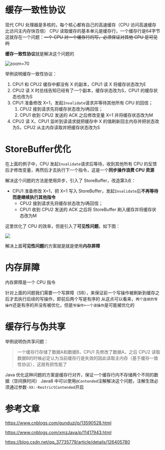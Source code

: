 # 缓存一致性协议

现代 CPU 处理器是多核的，每个核心都有自己的高速缓存（CPU 访问高速缓存比访问主内存快百倍）
CPU 读取缓存的基本单元是缓存行，一个缓存行是64字节
这就存在一个问题：~~一个 CPU 对一个缓存行的写，必须保证对其他 CPU 是可见的~~

**缓存一致性协议**就是解决这个问题的

![zoom=70](25f83981b4cfe4758009920a267732b8.png)

举例说明缓存一致性协议：
1. CPU1 和 CPU2 缓存中都没有 X 的副本，CPU1 读 X 将缓存状态改为E
2. CPU2 读 X 时总线告知已经有了一个副本，缓存状态改为S，CPU1 的缓存状态也改为S
3. CPU1 准备修改 X=1，发起`Invalidate`请求并等待其他所有 CPU 的回信；
    1. CPU2 接到请求先将缓存状态改为Ⅰ再回信；
    2. CPU1 收到 CPU2 发送的 ACK 之后修改变量 X=1 并将缓存状态改为M
4. CPU2 读 X，CPU1 监听到读请求就把缓存中 X 的值刷新回主内存并把状态改为S，CPU2 从主内存读取并把缓存状态改为S

# StoreBuffer优化

在上面的例子中，CPU 发起`Invalidate`请求后等待，收到其他所有 CPU 的反馈后才修改变量，再然后才去执行下一个指令，这是一个**同步操作浪费 CPU 资源**

解决这个问题的方法是使用异步，引入了 StoreBuffer，改造第3点：

- CPU1 准备修改 X=1，把 X=1 写入 StoreBuffer，发起`Invalidate`后**不再等待而是继续执行其他指令**
    - CPU2 接到请求先将缓存状态改为Ⅰ再回信；
    - CPU1 收到 CPU2 发送的 ACK 之后将 StoreBuffer 刷入缓存并将缓存状态改为M

这里优化了 CPU 的效率，但是引入了**可见性问题**，如下图：

![](57cc06afe6287fee64993618166f256f.png)

解决上面**可见性问题**的方案就是就是使用**内存屏障**

# 内存屏障

内存屏障是一个 CPU 指令

针对上面的问题我们需要一个写屏障（SB），来保证前一个写操作被刷新到缓存之后才去执行后续的写操作，即前后两个写是有序的
从这点可以看来，`两个连续的写操作`还是有序的并没有被优化，但是`写操作+一个读操作`是可能被优化的

# 缓存行与伪共享

举例说明伪共享问题：

> 一个缓存行存储了数据A和数据B，CPU1 先修改了数据A，之后 CPU2 读取数据B的时候必定认为当前缓存行是失效的因此读取主内存（基于缓存一致性协议），这就有损性能了

Java 优化这种问题的方案是缓存行对齐，保证一个缓存行内不存储两个不同的数据（空间换时间）
Java8 中可以使用`@Contended`注解解决这个问题，注解生效必须通过参数`-XX:-RestrictContended`开启

# 参考文章

https://www.cnblogs.com/gunduzi/p/13590528.html

https://www.cnblogs.com/xmzJava/p/11417943.html

https://blog.csdn.net/qq_37735779/article/details/126405780